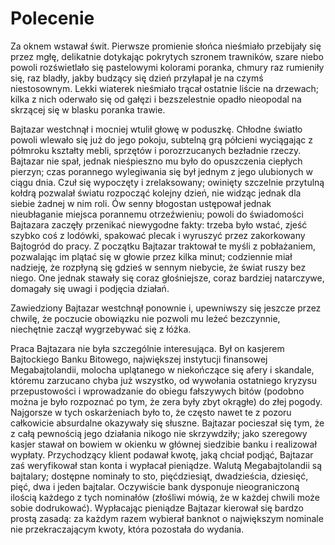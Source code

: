 # Polecenie
Za oknem wstawał świt. Pierwsze promienie słońca nieśmiało przebijały się przez mgłę, 
delikatnie dotykając pokrytych szronem trawników, szare niebo powoli rozświetlało się 
pastelowymi kolorami poranka, chmury raz rumieniły się, raz bladły, jakby budzący się 
dzień przyłapał je na czymś niestosownym. Lekki wiaterek nieśmiało trącał ostatnie liście 
na drzewach; kilka z nich oderwało się od gałęzi i bezszelestnie opadło nieopodal na 
skrzącej się w blasku poranka trawie.

Bajtazar westchnął i mocniej wtulił głowę w poduszkę. Chłodne światło powoli wlewało się 
już do jego pokoju, subtelną grą półcieni wyciągając z półmroku kształty mebli, sprzętów i 
porozrzucanych bezładnie rzeczy. Bajtazar nie spał, jednak nieśpieszno mu było do opuszczenia 
ciepłych pierzyn; czas porannego wylegiwania się był jednym z jego ulubionych w ciągu dnia. 
Czuł się wypoczęty i zrelaksowany; owinięty szczelnie przytulną kołdrą pozwalał światu 
rozpocząć kolejny dzień, nie widząc jednak dla siebie żadnej w nim roli. Ów senny błogostan 
ustępował jednak nieubłaganie miejsca porannemu otrzeźwieniu; powoli do świadomości Bajtazara 
zaczęły przenikać niewygodne fakty: trzeba było wstać, zjeść szybko coś z lodówki, spakować 
plecak i wyruszyć przez zakorkowany Bajtogród do pracy. Z początku Bajtazar traktował te 
myśli z pobłażaniem, pozwalając im plątać się w głowie przez kilka minut; codziennie miał 
nadzieję, że rozpłyną się gdzieś w sennym niebycie, że świat ruszy bez niego. One jednak stawały 
się coraz głośniejsze, coraz bardziej natarczywe, domagały się uwagi i podjęcia działań.

Zawiedziony Bajtazar westchnął ponownie i, upewniwszy się jeszcze przez chwilę, że poczucie 
obowiązku nie pozwoli mu leżeć bezczynnie, niechętnie zaczął wygrzebywać się z łóżka.

Praca Bajtazara nie była szczególnie interesująca. Był on kasjerem Bajtockiego Banku Bitowego, 
największej instytucji finansowej Megabajtolandii, molocha uplątanego w niekończące się afery i 
skandale, któremu zarzucano chyba już wszystko, od wywołania ostatniego kryzysu przepustowości i 
wprowadzanie do obiegu fałszywych bitów (podobno można je było rozpoznać po tym, że zera były zbyt 
okrągłe) do złej pogody. Najgorsze w tych oskarżeniach było to, że często nawet te z pozoru całkowicie 
absurdalne okazywały się słuszne. Bajtazar pocieszał się tym, że z całą pewnością jego działania nikogo 
nie skrzywdziły; jako szeregowy kasjer stawał on bowiem w okienku w głównej siedzibie banku i realizował 
wypłaty. Przychodzący klient podawał kwotę, jaką chciał podjąć, Bajtazar zaś weryfikował stan konta i 
wypłacał pieniądze. Walutą Megabajtolandii są bajtalary; dostępne nominały to sto, pięćdziesiąt, 
dwadzieścia, dziesięć, pięć, dwa i jeden bajtalar. Oczywiście bank dysponuje nieograniczoną ilością 
każdego z tych nominałów (złośliwi mówią, że w każdej chwili może sobie dodrukować). Wypłacając 
pieniądze Bajtazar kierował się bardzo prostą zasadą: za każdym razem wybierał banknot o 
największym nominale nie przekraczającym kwoty, która pozostała do wydania.
